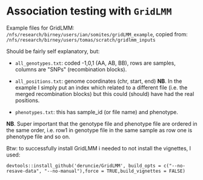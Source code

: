 # Association testing with `GridLMM`

Example files for GridLMM:
`/nfs/research/birney/users/ian/somites/gridLMM_example`, copied from:
`/nfs/research/birney/users/tomas/scratch/gridlmm_inputs`

Should be fairly self explanatory, but:

* `all_genotypes.txt`: coded -1,0,1 (AA, AB, BB), rows are samples, columns are "SNPs" (recombination blocks).

* `all_positions.txt`: genome coordinates (chr, start, end) **NB**. In the example I simply put an index which related to a different file (i.e. the merged recombination blocks) but this could (should) have had the real positions.

* `phenotypes.txt`: this has sample_id (or file name) and phenotype.

**NB**. Super important that the genotype file and phenotype file are ordered in the same order, i.e. row1 in genotype file in the same sample as row one is phenotype file and so on.

Btw: to successfully install GridLMM i needed to not install the vignettes, I used:
```
devtools::install_github('deruncie/GridLMM', build_opts = c("--no-resave-data", "--no-manual"),force = TRUE,build_vignettes = FALSE)
```